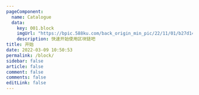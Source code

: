 ```yaml
---
pageComponent:
  name: Catalogue
  data:
    key: 001.block
    imgUrl: "https://bpic.588ku.com/back_origin_min_pic/22/11/01/b27d147d07556a5651f3dd9f77646b15.jpg!/fw/333/quality/90/unsharp/true/compress/true"
    description: 快速开始使用区块链吧
title: 开始
date: 2022-03-09 10:50:53
permalink: /block/
sidebar: false
article: false
comment: false
comments: false
editLink: false
---
```

